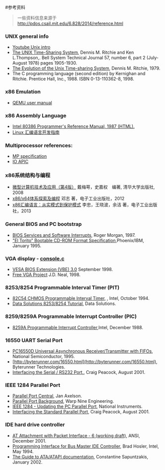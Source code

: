 #参考资料

> 一些资料信息来源于 http://pdos.csail.mit.edu/6.828/2014/reference.html

### UNIX general info
- [Youtube Unix intro](https://www.youtube.com/watch?v=tc4ROCJYbm0)
- [The UNIX Time-Sharing System](http://citeseer.ist.psu.edu/10962.html), Dennis M. Ritchie and Ken L.Thompson,. Bell System Technical Journal 57, number 6, part 2 (July-August 1978) pages 1905-1930. 
- [The Evolution of the Unix Time-sharing System](http://www.read.seas.harvard.edu/~kohler/class/aosref/ritchie84evolution.pdf), Dennis M. Ritchie, 1979.
- The C programming language (second edition) by Kernighan and Ritchie. Prentice Hall, Inc., 1988. ISBN 0-13-110362-8, 1998.

### x86 Emulation
- [QEMU user manual](http://wiki.qemu.org/Qemu-doc.html)

### x86 Assembly Language
- [Intel 80386 Programmer's Reference Manual, 1987 (HTML).](http://www.logix.cz/michal/doc/i386/)
- [Linux 汇编语言开发指南](http://www.ibm.com/developerworks/cn/linux/l-assembly/index.html)

### Multiprocessor references:
 - [MP specification](http://pdos.csail.mit.edu/6.828/2014/readings/ia32/MPspec.pdf)
 - [IO APIC](http://pdos.csail.mit.edu/6.828/2014/readings/ia32/ioapic.pdf)
 
### x86系统结构与编程
 - [微型计算机技术及应用（第4版）](http://product.dangdang.com/22915697.html#catalog) 戴梅萼，史嘉权　编著, 清华大学出版社, 2008
 - [x86/x64体系探索及编程](http://item.jd.com/11100249.html) 邓志 著，电子工业出版社，2012
 - [x86汇编语言：从实模式到保护模式](http://item.jd.com/11179005.html) 李忠，王晓波，余洁 著，电子工业出版社，2013

### General BIOS and PC bootstrap
 - [BIOS Services and Software Interrupts](http://www.htl-steyr.ac.at/~morg/pcinfo/hardware/interrupts/inte1at0.htm), Roger Morgan, 1997.
 - ["El Torito" Bootable CD-ROM Format Specification](http://pdos.csail.mit.edu/6.828/2014/readings/boot-cdrom.pdf),Phoenix/IBM, January 1995.

### VGA display - [console.c](https://github.com/chyyuu/ucore_lab/blob/master/labcodes/lab1/kern/driver/console.c)
 - [VESA BIOS Extension (VBE) 3.0](http://web.archive.org/web/20080302090304/http://www.vesa.org/public/VBE/vbe3.pdf) September 1998.
 - [Free VGA Project](http://www.osdever.net/FreeVGA/home.htm) J.D. Neal, 1998.

### 8253/8254 Programmable Interval Timer (PIT)
 - [82C54 CHMOS Programmable Interval Timer,](http://www.intel.com/design/archives/periphrl/docs/23124406.htm) , Intel, October 1994.
 - [Data Solutions 8253/8254 Tutorial](http://www.decisioncards.com/io/tutorials/8254_tut.html), Data Solutions.

### 8259/8259A Programmable Interrupt Controller (PIC)
 - [8259A Programmable Interrupt Controller](http://pdos.csail.mit.edu/6.828/2014/readings/hardware/8259A.pdf),Intel, December 1988. 

### 16550 UART Serial Port 
 - [PC16550D Universal Asynchronous Receiver/Transmitter with FIFOs](http://www.national.com/pf/PC/PC16550D.html), National Semiconductor, 1995.
 - [http://byterunner.com/16550.html](http://byterunner.com/16550.html), Byterunner Technologies.
 - [Interfacing the Serial / RS232 Port,](http://www.beyondlogic.org/serial/serial.htm), Craig Peacock, August 2001.

### IEEE 1284 Parallel Port 
 - [Parallel Port Central](http://www.lvr.com/parport.htm), Jan Axelson.
 - [Parallel Port Background](http://www.fapo.com/porthist.htm), Warp Nine Engineering.
 - [IEEE 1284 - Updating the PC Parallel Port](http://zone.ni.com/devzone/cda/tut/p/id/3466), National Instruments.
 - [Interfacing the Standard Parallel Port](http://www.beyondlogic.org/spp/parallel.htm), Craig Peacock, August 2001.

### IDE hard drive controller 
 - [AT Attachment with Packet Interface - 6 (working draft)](http://pdos.csail.mit.edu/6.828/2014/readings/hardware/ATA-d1410r3a.pdf), ANSI, December 2001.
 - [Programming Interface for Bus Master IDE Controller](http://pdos.csail.mit.edu/6.828/2014/readings/hardware/IDE-BusMaster.pdf), Brad Hosler, Intel, May 1994.
 - [The Guide to ATA/ATAPI documentation](http://suif.stanford.edu/~csapuntz/ide.html), Constantine Sapuntzakis, January 2002.

